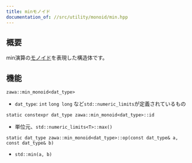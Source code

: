 ```yaml
---
title: minモノイド
documentation_of: //src/utility/monoid/min.hpp
---
```


## 概要

min演算の[モノイド](https://ja.wikipedia.org/wiki/%E3%83%A2%E3%83%8E%E3%82%A4%E3%83%89)を表現した構造体です。

## 機能

`zawa::min_monoid<dat_type>`
- `dat_type`: `int` `long long` など`std::numeric_limits`が定義されているもの

`static constexpr dat_type zawa::min_monoid<dat_type>::id`
- 単位元、`std::numeric_limits<T>::max()`

`static dat_type zawa::min_monoid<dat_type>::op(const dat_type& a, const dat_type& b)`
- `std::min(a, b)`
